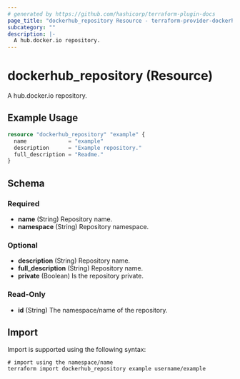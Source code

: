 ```yaml
---
# generated by https://github.com/hashicorp/terraform-plugin-docs
page_title: "dockerhub_repository Resource - terraform-provider-dockerhub"
subcategory: ""
description: |-
  A hub.docker.io repository.
---
```


# dockerhub_repository (Resource)

A hub.docker.io repository.

## Example Usage

```terraform
resource "dockerhub_repository" "example" {
  name             = "example"
  description      = "Example repository."
  full_description = "Readme."
}
```

<!-- schema generated by tfplugindocs -->
## Schema

### Required

- **name** (String) Repository name.
- **namespace** (String) Repository namespace.

### Optional

- **description** (String) Repository name.
- **full_description** (String) Repository name.
- **private** (Boolean) Is the repository private.

### Read-Only

- **id** (String) The namespace/name of the repository.

## Import

Import is supported using the following syntax:

```shell
# import using the namespace/name
terraform import dockerhub_repository example username/example
```
